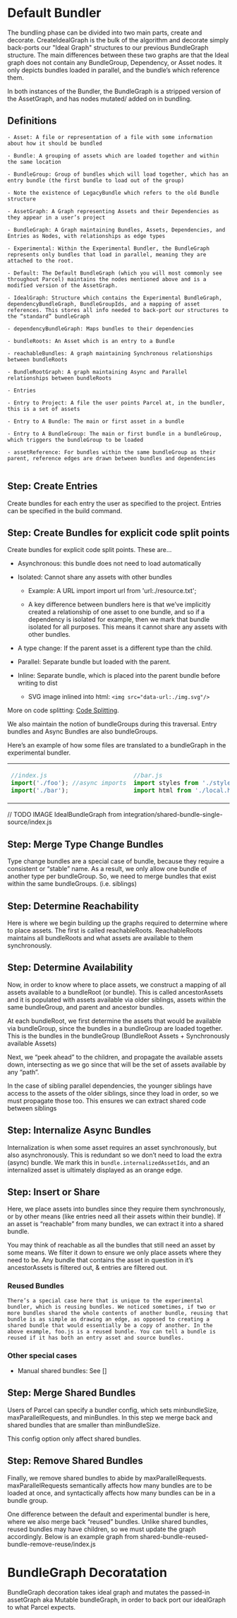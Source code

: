 # Default Bundler

The bundling phase can be divided into two main parts, create and decorate. CreateIdealGraph is the bulk of the algorithm and decorate simply back-ports our "Ideal Graph" structures to our previous BundleGraph structure. The main differences between these two graphs are that the Ideal graph does not contain any BundleGroup, Dependency, or Asset nodes. It only depicts bundles loaded in parallel, and the bundle’s which reference them.

In both instances of the Bundler, the BundleGraph is a stripped version of the AssetGraph, and has nodes mutated/ added on in bundling.

## Definitions

```
- Asset: A file or representation of a file with some information about how it should be bundled

- Bundle: A grouping of assets which are loaded together and within the same location

- BundleGroup: Group of bundles which will load together, which has an entry bundle (the first bundle to load out of the group)

- Note the existence of LegacyBundle which refers to the old Bundle structure

- AssetGraph: A Graph representing Assets and their Dependencies as they appear in a user’s project

- BundleGraph: A Graph maintaining Bundles, Assets, Dependencies, and Entries as Nodes, with relationships as edge types

- Experimental: Within the Experimental Bundler, the BundleGraph represents only bundles that load in parallel, meaning they are attached to the root.

- Default: The Default BundleGraph (which you will most commonly see throughout Parcel) maintains the nodes mentioned above and is a modified version of the AssetGraph.

- IdealGraph: Structure which contains the Experimental BundleGraph, dependencyBundleGraph, BundleGroupIds, and a mapping of asset references. This stores all info needed to back-port our structures to the “standard” bundleGraph

- dependencyBundleGraph: Maps bundles to their dependencies

- bundleRoots: An Asset which is an entry to a Bundle

- reachableBundles: A graph maintaining Synchronous relationships between bundleRoots

- BundleRootGraph: A graph maintaining Async and Parallel relationships between bundleRoots

- Entries

- Entry to Project: A file the user points Parcel at, in the bundler, this is a set of assets

- Entry to A Bundle: The main or first asset in a bundle

- Entry to A BundleGroup: The main or first bundle in a bundleGroup, which triggers the bundleGroup to be loaded

- assetReference: For bundles within the same bundleGroup as their parent, reference edges are drawn between bundles and dependencies


```

## Step: Create Entries

Create bundles for each entry the user as specified to the project. Entries can be specified in the build command.

## Step: Create Bundles for explicit code split points

Create bundles for explicit code split points. These are…

- Asynchronous: this bundle does not need to load automatically

- Isolated: Cannot share any assets with other bundles

  - Example: A URL import import url from 'url:./resource.txt';

  - A key difference between bundlers here is that we’ve implicitly created a relationship of one asset to one bundle, and so if a dependency is isolated for example, then we mark that bundle isolated for all purposes. This means it cannot share any assets with other bundles.

- A type change: If the parent asset is a different type than the child.

- Parallel: Separate bundle but loaded with the parent.

- Inline: Separate bundle, which is placed into the parent bundle before writing to dist

  - SVG image inlined into html: `<img src="data-url:./img.svg"/>`

More on code splitting: [Code Splitting](https://parceljs.org/features/code-splitting/).

We also maintain the notion of bundleGroups during this traversal. Entry bundles and Async Bundles are also bundleGroups.

Here’s an example of how some files are translated to a bundleGraph in the experimental bundler.

<table><tr>
<td>

```js
//index.js
import('./foo'); //async imports
import('./bar');
```

</td><td>

```js
//bar.js
import styles from './styles.css';
import html from './local.html'; //isolated
```

<td>
</tr></table>

// TODO IMAGE
IdealBundleGraph from integration/shared-bundle-single-source/index.js

## Step: Merge Type Change Bundles

Type change bundles are a special case of bundle, because they require a consistent or “stable” name. As a result, we only allow one bundle of another type per bundleGroup. So, we need to merge bundles that exist within the same bundleGroups. (i.e. siblings)

## Step: Determine Reachability

Here is where we begin building up the graphs required to determine where to place assets. The first is called reachableRoots. ReachableRoots maintains all bundleRoots and what assets are available to them synchronously.

## Step: Determine Availability

Now, in order to know where to place assets, we construct a mapping of all assets available to a bundleRoot (or bundle). This is called ancestorAssets and it is populated with assets available via older siblings, assets within the same bundleGroup, and parent and ancestor bundles.

At each bundleRoot, we first determine the assets that would be available via bundleGroup, since the bundles in a bundleGroup are loaded together. This is the bundles in the bundleGroup (BundleRoot Assets + Synchronously available Assets)

Next, we “peek ahead” to the children, and propagate the available assets down, intersecting as we go since that will be the set of assets available by any “path”.

In the case of sibling parallel dependencies, the younger siblings have access to the assets of the older siblings, since they load in order, so we must propagate those too. This ensures we can extract shared code between siblings

## Step: Internalize Async Bundles

Internalization is when some asset requires an asset synchronously, but also asynchronously. This is redundant so we don’t need to load the extra (async) bundle. We mark this in `bundle.internalizedAssetIds`, and an internalized asset is ultimately displayed as an orange edge.

## Step: Insert or Share

Here, we place assets into bundles since they require them synchronously, or by other means (like entries need all their assets within their bundle). If an asset is “reachable” from many bundles, we can extract it into a shared bundle.

You may think of reachable as all the bundles that still need an asset by some means. We filter it down to ensure we only place assets where they need to be. Any bundle that contains the asset in question in it’s ancestorAssets is filtered out, & entries are filtered out.

### Reused Bundles

    There’s a special case here that is unique to the experimental bundler, which is reusing bundles. We noticed sometimes, if two or more bundles shared the whole contents of another bundle, reusing that bundle is as simple as drawing an edge, as opposed to creating a shared bundle that would essentially be a copy of another. In the above example, foo.js is a reused bundle. You can tell a bundle is reused if it has both an entry asset and source bundles.

### Other special cases

- Manual shared bundles: See []

## Step: Merge Shared Bundles

Users of Parcel can specify a bundler config, which sets minbundleSize, maxParallelRequests, and minBundles. In this step we merge back and shared bundles that are smaller than minBundleSize.

This config option only affect shared bundles.

## Step: Remove Shared Bundles

Finally, we remove shared bundles to abide by maxParallelRequests. maxParallelRequests semantically affects how many bundles are to be loaded at once, and syntactically affects how many bundles can be in a bundle group.

One difference between the default and experimental bundler is here, where we also merge back “reused” bundles. Unlike shared bundles, reused bundles may have children, so we must update the graph accordingly. Below is an example graph from shared-bundle-reused-bundle-remove-reuse/index.js

# BundleGraph Decoratation

BundleGraph decoration takes ideal graph and mutates the passed-in assetGraph aka Mutable bundleGraph, in order to back port our idealGraph to what Parcel expects.
